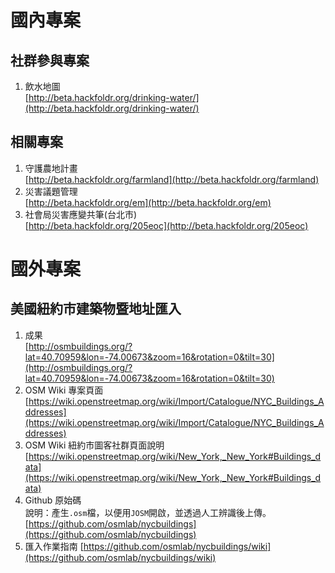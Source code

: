 # 國內專案

## 社群參與專案
1. 飲水地圖  
[http://beta.hackfoldr.org/drinking-water/](http://beta.hackfoldr.org/drinking-water/)  

## 相關專案
1. 守護農地計畫  
[http://beta.hackfoldr.org/farmland](http://beta.hackfoldr.org/farmland)  
1. 災害議題管理  
[http://beta.hackfoldr.org/em](http://beta.hackfoldr.org/em)
1. 社會局災害應變共筆(台北市)  
[http://beta.hackfoldr.org/205eoc](http://beta.hackfoldr.org/205eoc)  

# 國外專案

## 美國紐約市建築物暨地址匯入
1. 成果  
[http://osmbuildings.org/?lat=40.70959&lon=-74.00673&zoom=16&rotation=0&tilt=30](http://osmbuildings.org/?lat=40.70959&lon=-74.00673&zoom=16&rotation=0&tilt=30)
1. OSM Wiki 專案頁面  
[https://wiki.openstreetmap.org/wiki/Import/Catalogue/NYC_Buildings_Addresses](https://wiki.openstreetmap.org/wiki/Import/Catalogue/NYC_Buildings_Addresses)
1. OSM Wiki 紐約市圖客社群頁面說明  
[https://wiki.openstreetmap.org/wiki/New_York,_New_York#Buildings_data](https://wiki.openstreetmap.org/wiki/New_York,_New_York#Buildings_data)
1. Github 原始碼  
說明：產生`.osm`檔，以便用`JOSM`開啟，並透過人工辨識後上傳。  
[https://github.com/osmlab/nycbuildings](https://github.com/osmlab/nycbuildings)
1. 匯入作業指南
[https://github.com/osmlab/nycbuildings/wiki](https://github.com/osmlab/nycbuildings/wiki)
